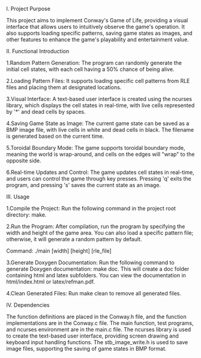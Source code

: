 I. Project Purpose

This project aims to implement Conway's Game of Life, providing a visual interface that allows users to intuitively observe the game's operation. It also supports loading specific patterns, saving game states as images, and other features to enhance the game's playability and entertainment value.

II. Functional Introduction

1.Random Pattern Generation: The program can randomly generate the initial cell states, with each cell having a 50% chance of being alive.

2.Loading Pattern Files: It supports loading specific cell patterns from RLE files and placing them at designated locations.

3.Visual Interface: A text-based user interface is created using the ncurses library, which displays the cell states in real-time, with live cells represented by '*' and dead cells by spaces.

4.Saving Game State as Image: The current game state can be saved as a BMP image file, with live cells in white and dead cells in black. The filename is generated based on the current time.

5.Toroidal Boundary Mode: The game supports toroidal boundary mode, meaning the world is wrap-around, and cells on the edges will "wrap" to the opposite side.

6.Real-time Updates and Control: The game updates cell states in real-time, and users can control the game through key presses. Pressing 'q' exits the program, and pressing 's' saves the current state as an image.

III. Usage

1.Compile the Project: Run the following command in the project root directory: make.

2.Run the Program: After compilation, run the program by specifying the width and height of the game area. You can also load a specific pattern file; otherwise, it will generate a random pattern by default.

Command: ./main [width] [height] [rle_file]

3.Generate Doxygen Documentation: Run the following command to generate Doxygen documentation: make doc. This will create a doc folder containing html and latex subfolders. You can view the documentation in html/index.html or latex/refman.pdf.

4.Clean Generated Files: Run make clean to remove all generated files.

IV. Dependencies

The function definitions are placed in the Conway.h file, and the function implementations are in the Conway.c file. The main function, test programs, and ncurses environment are in the main.c file. The ncurses library is used to create the text-based user interface, providing screen drawing and keyboard input handling functions. The stb_image_write.h is used to save image files, supporting the saving of game states in BMP format.


